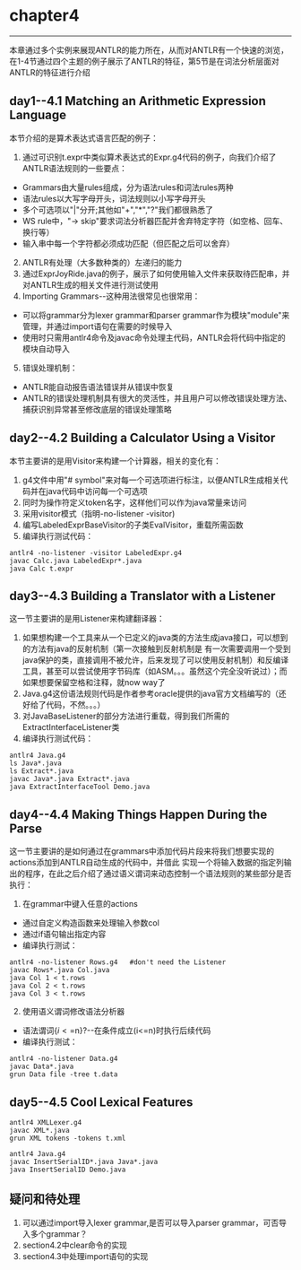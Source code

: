 # chapter4
***
本章通过多个实例来展现ANTLR的能力所在，从而对ANTLR有一个快速的浏览，
在1-4节通过四个主题的例子展示了ANTLR的特征，第5节是在词法分析层面对ANTLR的特征进行介绍

## day1--4.1 Matching an Arithmetic Expression Language
本节介绍的是算术表达式语言匹配的例子：
1. 通过可识别t.expr中类似算术表达式的Expr.g4代码的例子，向我们介绍了ANTLR语法规则的一些要点：
 * Grammars由大量rules组成，分为语法rules和词法rules两种
 * 语法rules以大写字母开头，词法规则以小写字母开头
 * 多个可选项以"|"分开;其他如"+","\*","?"我们都很熟悉了
 * WS rule中，"-> skip"要求词法分析器匹配并舍弃特定字符（如空格、回车、换行等）
 * 输入串中每一个字符都必须成功匹配（但匹配之后可以舍弃）
2. ANTLR有处理（大多数种类的）左递归的能力
3. 通过ExprJoyRide.java的例子，展示了如何使用输入文件来获取待匹配串，并对ANTLR生成的相关文件进行测试使用
4. Importing Grammars--这种用法很常见也很常用：
 * 可以将grammar分为lexer grammar和parser grammar作为模块"module"来管理，并通过import语句在需要的时候导入
 * 使用时只需用antlr4命令及javac命令处理主代码，ANTLR会将代码中指定的模块自动导入
5. 错误处理机制：
 * ANTLR能自动报告语法错误并从错误中恢复
 * ANTLR的错误处理机制具有很大的灵活性，并且用户可以修改错误处理方法、捕获识别异常甚至修改底层的错误处理策略

## day2--4.2 Building a Calculator Using a Visitor
本节主要讲的是用Visitor来构建一个计算器，相关的变化有：
1. g4文件中用"# symbol"来对每一个可选项进行标注，以便ANTLR生成相关代码并在java代码中访问每一个可选项
2. 同时为操作符定义token名字，这样他们可以作为java常量来访问
3. 采用visitor模式（指明-no-listener -visitor)
4. 编写LabeledExprBaseVisitor的子类EvalVisitor，重载所需函数
5. 编译执行测试代码：
```
antlr4 -no-listener -visitor LabeledExpr.g4
javac Calc.java LabeledExpr*.java
java Calc t.expr
```

## day3--4.3 Building a Translator with a Listener
这一节主要讲的是用Listener来构建翻译器：
1. 如果想构建一个工具来从一个已定义的java类的方法生成java接口，可以想到的方法有java的反射机制（第一次接触到反射机制是
有一次需要调用一个受到java保护的类，直接调用不被允许，后来发现了可以使用反射机制）和反编译工具，甚至可以尝试使用字节码库（如ASM。。。虽然这个完全没听说过）；而如果想要保留空格和注释，就now way了
2. Java.g4这份语法规则代码是作者参考oracle提供的java官方文档编写的（还好给了代码，不然。。。）
3. 对JavaBaseListener的部分方法进行重载，得到我们所需的ExtractInterfaceListener类
4. 编译执行测试代码：
```
antlr4 Java.g4
ls Java*.java
ls Extract*.java
javac Java*.java Extract*.java
java ExtractInterfaceTool Demo.java

```

## day4--4.4 Making Things Happen During the Parse
这一节主要讲的是如何通过在grammars中添加代码片段来将我们想要实现的actions添加到ANTLR自动生成的代码中，并借此
实现一个将输入数据的指定列输出的程序，在此之后介绍了通过语义谓词来动态控制一个语法规则的某些部分是否执行：
1. 在grammar中键入任意的actions
 * 通过自定义构造函数来处理输入参数col
 * 通过if语句输出指定内容
 * 编译执行测试：
```
antlr4 -no-listener Rows.g4   #don't need the Listener
javac Rows*.java Col.java
java Col 1 < t.rows
java Col 2 < t.rows
java Col 3 < t.rows
```
2. 使用语义谓词修改语法分析器
 * 语法谓词{$i<=$n}?--在条件成立(i<=n)时执行后续代码
 * 编译执行测试：
```
antlr4 -no-listener Data.g4
javac Data*.java
grun Data file -tree t.data
```

## day5--4.5 Cool Lexical Features
```
antlr4 XMLLexer.g4
javac XML*.java
grun XML tokens -tokens t.xml

```
```
antlr4 Java.g4
javac InsertSerialID*.java Java*.java
java InsertSerialID Demo.java

```














## 疑问和待处理
1. 可以通过import导入lexer grammar,是否可以导入parser grammar，可否导入多个grammar？
2. section4.2中clear命令的实现
3. section4.3中处理import语句的实现
